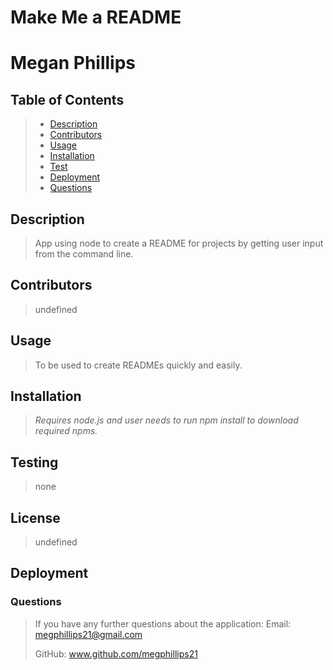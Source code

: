 
  # Make Me a README
  # Megan Phillips
  ## Table of Contents
  > - [Description](#Description)
  > - [Contributors](#Contributors)
  > - [Usage](#Usage)
  > - [Installation](#Installation)
  > - [Test](#Testing)
  > - [Deployment](#Deployment)
  > - [Questions](#Questions)
  ## Description
  >App using node to create a README for projects by getting user input from the command line.
  ## Contributors
  >undefined
  ## Usage 
  >To be used to create READMEs quickly and easily.
  ## Installation
  >*Requires node.js and user needs to run npm install to download required npms.*
  ## Testing
  >none
  ## License
  >undefined
  ## Deployment
 
  ### Questions
  >If you have any further questions about the application:
  >Email: megphillips21@gmail.com
  >
  >GitHub: www.github.com/megphillips21
  

